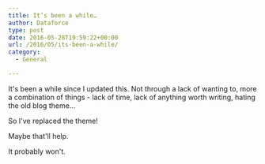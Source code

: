 ```yaml
---
title: It’s been a while…
author: Dataforce
type: post
date: 2016-05-28T19:59:22+00:00
url: /2016/05/its-been-a-while/
category:
  - General

---
```

It's been a while since I updated this. Not through a lack of wanting to, more a combination of things - lack of time, lack of anything worth writing, hating the old blog theme...

So I've replaced the theme!

Maybe that'll help.

It probably won't.

<!--more-->
